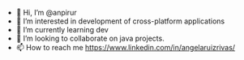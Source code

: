 - 👋 Hi, I’m @anpirur
- 👀 I’m interested in development of cross-platform applications
- 🌱 I’m currently learning dev 
- 💞️ I’m looking to collaborate on java projects.
- 📫 How to reach me https://www.linkedin.com/in/angelaruizrivas/

<!---
anpirur/anpirur is a ✨ special ✨ repository because its `README.md` (this file) appears on your GitHub profile.
You can click the Preview link to take a look at your changes.
--->
